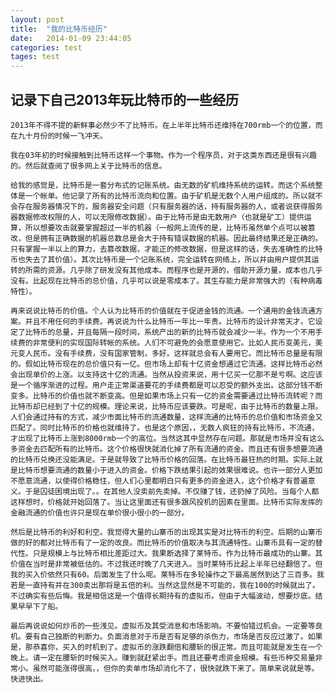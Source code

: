 ```yaml
---
layout: post
title:  "我的比特币经历"
date:   2014-01-09 23:44:05
categories: test
tages: test
---
```


记录下自己2013年玩比特币的一些经历
------

    2013年不得不提的新鲜事必然少不了比特币。在上半年比特币还维持在700rmb一个的位置，而在九十月份的时候一飞冲天。

    我在03年初的时候接触到比特币这样一个事物。作为一个程序员，对于这类东西还是很有兴趣的。然后就查阅了很多网上关于比特币的信息。

    给我的感觉是，比特币是一套分布式的记账系统。由无数的矿机维持系统的运转。而这个系统整体是一个帐单。他记录了所有的比特币流向和位置。由于矿机是无数个人用户组成的。所以就不会存在服务器情况下的，服务器安全问题（只有服务器的话，持有服务器的人，或者说获得服务器数据修改权限的人，可以无限修改数据）。由于比特币是由无数用户（也就是矿工）提供运算，所以想要攻击就要掌握超过一半的机器（一般网上流传的是，比特币虽然单个点可以被篡改，但是拥有正确数据的机器总数总是会大于持有错误数据的机器。因此最终结果还是正确的。只有掌握一半以上的算力，去篡改数据，才能正的修改数据，但是这样的话，失去准确性的比特币也失去了其价值）。其次比特币是一个记账系统，完全运转在网络上，所以并由用户提供其运转的所需的资源。几乎除了研发没有其他成本。而程序也是开源的，借助开源力量，成本也几乎没有。比起现在比特币的总价值，几乎可以说是零成本了。其生存能力是非常强大的（有种病毒特性）。

    再来说说比特币的价值。个人认为比特币的价值就在于促进金钱的流通。一个通用的金钱流通方案。并且不用任何的手续费。再说说为什么比特币一年比一年贵。比特币的设计非常天才。它设定了比特币的总量，并且每隔一段时间，系统产出的新的比特币就会减少一半。作为一个不用手续费的非常便利的实现国际转帐的系统。人们不可避免的会愿意使用它。比如人民币变美元，美元变人民币。没有手续费，没有国家管制，多好。这样就总会有人要用它。而比特币总量是有限的。假如比特币现在的总价值只有一亿。但市场上却有十亿资金想通过它流通。这样比特币必然会出现单价的上涨。以支持这十亿的流通。当然从投资来说，用十亿买一亿那不是亏啊。这应该是一个循序渐进的过程。用户走正常渠道要花的手续费都是可以忍受的额外支出。这部分钱不断变多。比特币的价值也就不断变高。但是如果市场上只有一亿的资金需要通过比特币流转呢？而比特币却已经到了十亿的规模。理论来说，比特币应该要跌。可是呢，由于比特币的数量上限。人们会通过持有的方式，减少市面比特币的流通数量，这样流通的比特币的总价值和市场资金又匹配了。同时比特币的价格也就维持了。也是这个原因，，无数人疯狂的持有比特币，不流通，才出现了比特币上涨到8000rmb一个的高位。当然这其中显然存在问题。那就是市场并没有这么多资金去匹配所有的比特币。这个价格很快就消化掉了所有流通的资金。而且还有很多想要流通的比特币兑换还没能满足。于是就导致了比特币价格的回落。在比特币最狂热的时期。实际上就是比特币想要流通的数量小于进入的资金。价格下跌结果引起的效果很难说。也许一部分人更加不愿意流通，以使得价格稳住，但人们心里都明白只有更多的资金进入，这个价格才有普遍意义。于是囚徒困境出现了。。在其他人没卖前先卖掉。不仅赚了钱，还扔掉了风险。当每个人都这样想时，价格就开始回落了。当让这里面还有很多跟风投机的因素在里面。比特币实际发挥的金融流通的价值也许只是现在单价很小很小的一部分。

    然后是比特币的利好和利空。我觉得大量的山寨币的出现其实是对比特币的利空。后期的山寨币做的好的都对比特币有了一定的改良。而比特币的价值取决与其流通特性。山寨币具有一定的替代性。只是规模上与比特币相比差距过大。我果断选择了莱特币。作为比特币最成功的山寨。其价值在当时是非常被低估的。不过我还时晚了几天进入。当时莱特币比起上半年已经翻倍了。但我的买入价依然只有60。后面发生了什么呢。莱特币在多轮操作之下最高居然到达了三百多。我若是一直持有并在300卖出那将是五倍的利。当然这显然是不可能的，我在100的时候就出了。不过确实有些后悔。我是相信这是一个值得长期持有的虚拟币。但由于大幅波动，想要炒底。结果早早下了船。

    最后再说说如何炒币的一些浅见。虚拟币及其受消息和市场影响。不要怕错过机会。一定要等良机。要有自己独断的判断力。负面消息对于币是否有足够的杀伤力，市场是否反应过激了。如果是，那恭喜你，买入的时机到了。虚拟币的涨跌翻倍和腰斩的很正常。而且可能就是发生在一个晚上。请一定在腰斩的时候买入。赚到就赶紧出手。而且还要考虑资金规模。有些币种交易量非常小。虽然可能涨得很高，，但你的卖单市场却消化不了，很快就跌下来了。简单来说就是等。快进快出。

    

